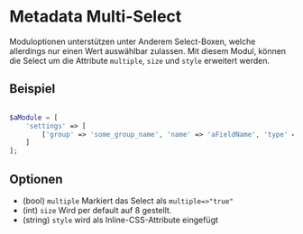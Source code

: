# Metadata Multi-Select

Moduloptionen unterstützen unter Anderem Select-Boxen, welche allerdings nur einen Wert auswählbar zulassen. Mit diesem Modul, können die Select um die Attribute `multiple`, `size` und `style` erweitert werden.

## Beispiel

```php

$aModule = [
    'settings' => [
        ['group' => 'some_group_name', 'name' => 'aFieldName', 'type' => 'select', 'multiple' => true, 'style' => 'width:400px;', 'constraints' => '1|2|3', 'value' => '']
    ]
];
```

## Optionen

- (bool) `multiple` Markiert das Select als `multiple=>"true"`
- (int) `size` Wird per default auf 8 gestellt.
- (string) `style` wird als Inline-CSS-Attribute eingefügt
